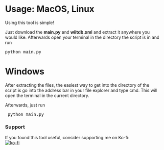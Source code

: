 # Usage: MacOS, Linux

Using this tool is simple! 

Just download the **main.py** and **wiitdb.xml** and extract it anywhere you would like. Afterwards open your terminal in the directory the script is in and run

<pre lang="python">python main.py </pre>

# Windows
After extracting the files, the easiest way to get into the directory of the script is go into the address bar in your file explorer and type cmd. This will open the terminal in the current directory.

Afterwards, just run


  
<pre lang="python"> python main.py </pre>





### Support

If you found this tool useful, consider supporting me on Ko-fi:  
[![ko-fi](https://ko-fi.com/img/githubbutton_sm.svg)]([(https://ko-fi.com/otherfile))
